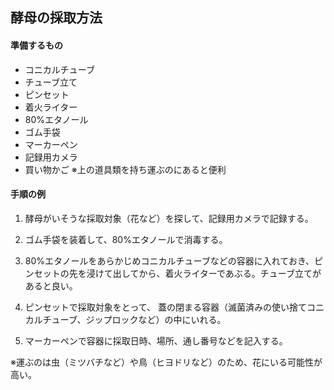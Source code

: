 ## 酵母の採取方法


#### 準備するもの
- コニカルチューブ
- チューブ立て
- ピンセット
- 着火ライター
- 80%エタノール
- ゴム手袋
- マーカーペン
- 記録用カメラ
- 買い物かご		※上の道具類を持ち運ぶのにあると便利

#### 手順の例
1. 酵母がいそうな採取対象（花など）を探して、記録用カメラで記録する。

2. ゴム手袋を装着して、80%エタノールで消毒する。

3. 80%エタノールをあらかじめコニカルチューブなどの容器に入れておき、ピンセットの先を浸けて出してから、着火ライターであぶる。チューブ立てがあると良い。

4. ピンセットで採取対象をとって、 蓋の閉まる容器（滅菌済みの使い捨てコニカルチューブ、ジップロックなど）の中にいれる。

5. マーカーペンで容器に採取日時、場所、通し番号などを記入する。

※運ぶのは虫（ミツバチなど）や鳥（ヒヨドリなど）のため、花にいる可能性が高い。
